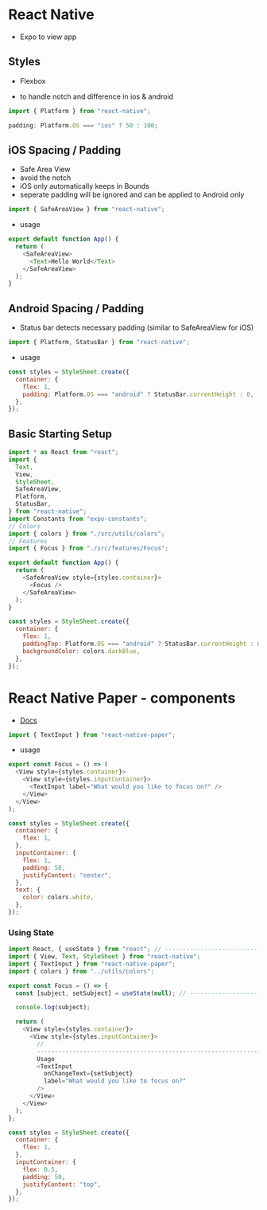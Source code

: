 # React Native

- Expo to view app

## Styles

- Flexbox

* to handle notch and difference in ios & android

```js
import { Platform } from "react-native";
```

```js
padding: Platform.OS === "ios" ? 50 : 100;
```

## iOS Spacing / Padding

- Safe Area View
- avoid the notch
- iOS only automatically keeps in Bounds
- seperate padding will be ignored and can be applied to Android only

```js
import { SafeAreaView } from "react-native";
```

- usage

```js
export default function App() {
  return (
    <SafeAreaView>
      <Text>Hello World</Text>
    </SafeAreaView>
  );
}
```

## Android Spacing / Padding

- Status bar detects necessary padding (similar to SafeAreaView for iOS)

```js
import { Platform, StatusBar } from "react-native";
```

- usage

```js
const styles = StyleSheet.create({
  container: {
    flex: 1,
    padding: Platform.OS === "android" ? StatusBar.currentHeight : 0,
  },
});
```

## Basic Starting Setup

```js
import * as React from "react";
import {
  Text,
  View,
  StyleSheet,
  SafeAreaView,
  Platform,
  StatusBar,
} from "react-native";
import Constants from "expo-constants";
// Colors
import { colors } from "./src/utils/colors";
// Features
import { Focus } from "./src/features/Focus";

export default function App() {
  return (
    <SafeAreaView style={styles.container}>
      <Focus />
    </SafeAreaView>
  );
}

const styles = StyleSheet.create({
  container: {
    flex: 1,
    paddingTop: Platform.OS === "android" ? StatusBar.currentHeight : 0,
    backgroundColor: colors.darkBlue,
  },
});
```

# React Native Paper - components

- [Docs](https://callstack.github.io/react-native-paper/)

```js
import { TextInput } from "react-native-paper";
```

- usage

```js
export const Focus = () => (
  <View style={styles.container}>
    <View style={styles.inputContainer}>
      <TextInput label="What would you like to focus on?" />
    </View>
  </View>
);

const styles = StyleSheet.create({
  container: {
    flex: 1,
  },
  inputContainer: {
    flex: 1,
    padding: 50,
    justifyContent: "center",
  },
  text: {
    color: colors.white,
  },
});
```

### Using State

```js
import React, { useState } from "react"; // ------------------------------------ Import
import { View, Text, StyleSheet } from "react-native";
import { TextInput } from "react-native-paper";
import { colors } from "../utils/colors";

export const Focus = () => {
  const [subject, setSubject] = useState(null); // ------------------------------------ Set Constant

  console.log(subject);

  return (
    <View style={styles.container}>
      <View style={styles.inputContainer}>
        //
        ---------------------------------------------------------------------------
        Usage
        <TextInput
          onChangeText={setSubject}
          label="What would you like to focus on?"
        />
      </View>
    </View>
  );
};

const styles = StyleSheet.create({
  container: {
    flex: 1,
  },
  inputContainer: {
    flex: 0.5,
    padding: 50,
    justifyContent: "top",
  },
});
```
